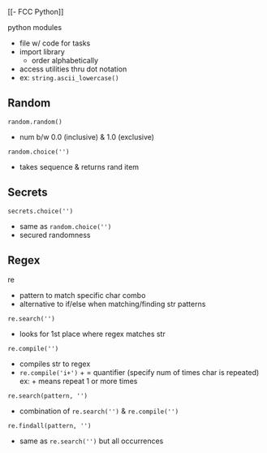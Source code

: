 [[- FCC Python]]

python modules
- file w/ code for tasks
- import library
	- order alphabetically
- access utilities thru dot notation
- ex: `string.ascii_lowercase()`

## Random

`random.random()`
- num b/w 0.0 (inclusive) & 1.0 (exclusive)

`random.choice('')`
- takes sequence & returns rand item

## Secrets

`secrets.choice('')`
- same as `random.choice('')`
- secured randomness

## Regex

re
- pattern to match specific char combo
- alternative to if/else when matching/finding str patterns

`re.search('')`
- looks for 1st place where regex matches str

`re.compile('')`
- compiles str to regex
- `re.compile('i+')`
		+ = quantifier (specify num of times char is repeated)
		ex: + means repeat 1 or more times

`re.search(pattern, '')`
- combination of `re.search('')` & `re.compile('')`

`re.findall(pattern, '')`
- same as `re.search('')` but all occurrences